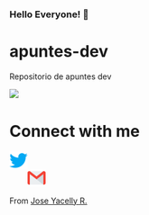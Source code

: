### Hello Everyone! 👋
# apuntes-dev
Repositorio de apuntes dev

<a href="https://github.com/Neel2904">
  <img src="https://github-readme-stats.vercel.app/api/top-langs/?username=yacel100&theme=dark&hide=glsl,python" />
</a>

# Connect with me

</a> &nbsp;&nbsp;
<a href="https://twitter.com/yacel100">
  <img align="left" alt="Jose Luis Yacelly | Twitter" width="32px" src="https://github.com/SatYu26/SatYu26/blob/master/Assets/Twitter.svg" />
</a> &nbsp;&nbsp;

<a href="mailto:jose@yacelly.com">
  <img align="left" alt="Jose Yacelly | Mail" width="32px" src="https://github.com/SatYu26/SatYu26/blob/master/Assets/Gmail.svg" />
</a>
<br><br>


From [Jose Yacelly R.](https://github.com/yacel100)